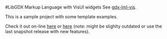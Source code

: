#LibGDX Markup Language with VisUI widgets
See [gdx-lml-vis](http://github.com/czyzby/gdx-lml-vis).

This is a sample project with some template examples.

Check it out on-line [here](http://czyzby.github.io/gdx-lml-vis-tests/) or [here](http://vis.kotcrab.com/demo/lml/) (note: might be slighlty outdated or use the last snapshot release with new features).
